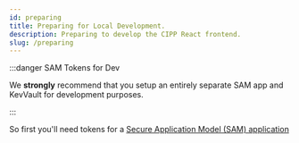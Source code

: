 ```yaml
---
id: preparing
title: Preparing for Local Development.
description: Preparing to develop the CIPP React frontend.
slug: /preparing
---
```


:::danger SAM Tokens for Dev

We **strongly** recommend that you setup an entirely separate SAM app and KevVault for development purposes.

:::

So first you'll need tokens for a [Secure Application Model (SAM) application](../../user/gettingstarted/preparing)